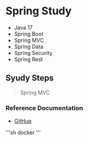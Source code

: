 # Spring Study
- Java 17
- Spring Boot
- Spring MVC
- Spring Data
- Spring Security
- Spring Rest

## Syudy Steps
> Spring MVC




### Reference Documentation

* [GitHup](https://github.com/aliikaya/SpringStudy)

'''sh
docker
'''
